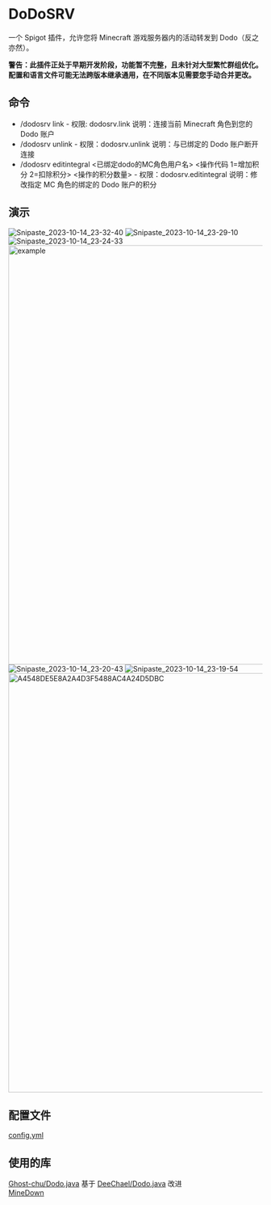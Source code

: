 # DoDoSRV

一个 Spigot 插件，允许您将 Minecraft 游戏服务器内的活动转发到 Dodo（反之亦然）。

**警告：此插件正处于早期开发阶段，功能暂不完整，且未针对大型繁忙群组优化。配置和语言文件可能无法跨版本继承通用，在不同版本见需要您手动合并更改。**

## 命令

* /dodosrv link - 权限: dodosrv.link 说明：连接当前 Minecraft 角色到您的 Dodo 账户
* /dodosrv unlink - 权限：dodosrv.unlink 说明：与已绑定的 Dodo 账户断开连接
* /dodosrv editintegral <已绑定dodo的MC角色用户名> <操作代码 1=增加积分 2=扣除积分> <操作的积分数量> - 权限：dodosrv.editintegral 说明：修改指定 MC 角色的绑定的 Dodo 账户的积分

## 演示

![Snipaste_2023-10-14_23-32-40](https://github.com/Ghost-chu/DoDoSRV/assets/30802565/ba3215bd-f006-4b0b-b07f-52353da71c73)
![Snipaste_2023-10-14_23-29-10](https://github.com/Ghost-chu/DoDoSRV/assets/30802565/6701757b-8c95-43c9-a89e-025fe49890fe)
![Snipaste_2023-10-14_23-24-33](https://github.com/Ghost-chu/DoDoSRV/assets/30802565/e8780a59-162d-45a2-b0d0-27045df231f9)
<img width="830" alt="example" src="https://github.com/Ghost-chu/DoDoSRV/assets/30802565/f564d3f1-2468-4907-8171-98dcc78fbd42">
![Snipaste_2023-10-14_23-20-43](https://github.com/Ghost-chu/DoDoSRV/assets/30802565/b0643cbb-7995-4d2e-993a-24a69225f04e)
![Snipaste_2023-10-14_23-19-54](https://github.com/Ghost-chu/DoDoSRV/assets/30802565/38503d8f-a066-4724-859d-ff98c9ce545b)
<img width="830" alt="A4548DE5E8A2A4D3F5488AC4A24D5DBC" src="https://github.com/Ghost-chu/DoDoSRV/assets/30802565/a5c5d040-0113-490a-97d9-3b3a294e819c">

## 配置文件

[config.yml](https://github.com/Ghost-chu/DoDoSRV/blob/master/src/main/resources/config.yml)

## 使用的库

[Ghost-chu/Dodo.java](https://github.com/Ghost-chu/Dodo.java) 基于 [DeeChael/Dodo.java](https://github.com/DeeChael/Dodo.java) 改进  
[MineDown](https://github.com/Phoenix616/MineDown/tree/kyori-adventure)
